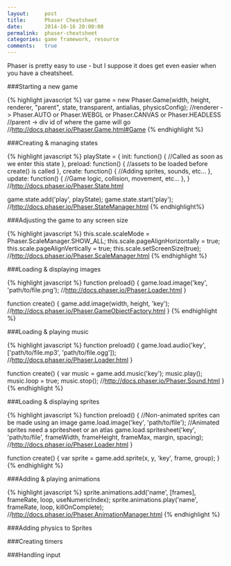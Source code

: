 ```yaml
---
layout:     post
title:      Phaser Cheatsheet
date:       2014-10-16 20:00:00
permalink:  phaser-cheatsheet
categories: game framework, resource
comments:   true
---
```


Phaser is pretty easy to use - but I suppose it does get even easier when you have a cheatsheet.

###Starting a new game

{% highlight javascript %}
var game = new Phaser.Game(width, height, renderer, "parent", state, transparent, antialias, physicsConfig);
//renderer -> Phaser.AUTO or Phaser.WEBGL or Phaser.CANVAS or Phaser.HEADLESS
//parent -> div id of where the game will go
//http://docs.phaser.io/Phaser.Game.html#Game
{% endhighlight %}

###Creating & managing states

{% highlight javascript %}
playState = {
  init: function() {
  //Called as soon as we enter this state
  },
  preload: function() {
  //assets to be loaded before create() is called
  },
  create: function() {
  //Adding sprites, sounds, etc...
  },
  update: function() {
  //Game logic, collision, movement, etc...
  },
}
//http://docs.phaser.io/Phaser.State.html

game.state.add('play', playState);
game.state.start('play');
//http://docs.phaser.io/Phaser.StateManager.html
{% endhighlight%}

###Adjusting the game to any screen size

{% highlight javascript %}
this.scale.scaleMode = Phaser.ScaleManager.SHOW_ALL;
this.scale.pageAlignHorizontally = true;
this.scale.pageAlignVertically = true;
this.scale.setScreenSize(true);
//http://docs.phaser.io/Phaser.ScaleManager.html
{% endhighlight %}

###Loading & displaying images

{% highlight javascript %}
function preload() {
  game.load.image('key', 'path/to/file.png');
  //http://docs.phaser.io/Phaser.Loader.html
}

function create() {
  game.add.image(width, height, 'key');
  //http://docs.phaser.io/Phaser.GameObjectFactory.html
}
{% endhighlight %}

###Loading & playing music

{% highlight javascript %}
function preload() { 
  game.load.audio('key', ['path/to/file.mp3', 'path/to/file.ogg']);
  //http://docs.phaser.io/Phaser.Loader.html
}

function create() {
  var music = game.add.music('key');
  music.play();
  music.loop = true;
  music.stop();
  //http://docs.phaser.io/Phaser.Sound.html
}
{% endhighlight %}

###Loading & displaying sprites

{% highlight javascript %}
function preload() {
  //Non-animated sprites can be made using an image
  game.load.image('key', 'path/to/file');
  //Animated sprites need a spritesheet or an atlas
  game.load.spritesheet('key', 'path/to/file', frameWidth, frameHeight, frameMax, margin, spacing);
  //http://docs.phaser.io/Phaser.Loader.html
}

function create() {
  var sprite = game.add.sprite(x, y, 'key', frame, group);
}
{% endhighlight %}

###Adding & playing animations

{% highlight javascript %}
sprite.animations.add('name', [frames], frameRate, loop, useNumericIndex);
sprite.animations.play('name', frameRate, loop, killOnComplete);
//http://docs.phaser.io/Phaser.AnimationManager.html
{% endhighlight %}

###Adding physics to Sprites


###Creating timers

###Handling input